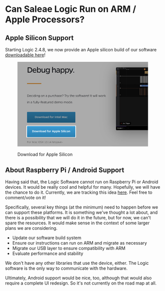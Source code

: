 # Can Saleae Logic Run on ARM / Apple Processors?

## Apple Silicon Support

Starting Logic 2.4.8, we now provide an Apple silicon build of our software [downloadable here](https://www.saleae.com/downloads/)!

<figure><img src="../../.gitbook/assets/Screenshot 2023-07-11 at 4.46.33 PM.png" alt=""><figcaption><p>Download for Apple Silicon</p></figcaption></figure>

## About Raspberry Pi / Android Support

Having said that, the Logic Software cannot run on Raspberry Pi or Android devices. It would be really cool and helpful for many. Hopefully, we will have the chance to do it. Currently, we are tracking this idea [here](https://ideas.saleae.com/b/feature-requests/provide-arm-builds-for-logic-2/). Feel free to comment/vote on it!

Specifically, several key things (at the minimum) need to happen before we can support these platforms. It is something we've thought a lot about, and there is a possibility that we will do it in the future, but for now, we can't spare the resources. It would make sense in the context of some larger plans we are considering.&#x20;

* Update our software build system
* Ensure our instructions can run on ARM and migrate as necessary
* Migrate our USB layer to ensure compatibility with ARM
* Evaluate performance and stability

We don't have any other libraries that use the device, either. The Logic software is the only way to communicate with the hardware.

Ultimately, Android support would be nice, too, although that would also require a complete UI redesign. So it's not currently on the road map at all.
